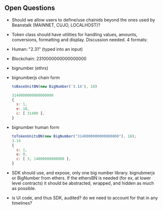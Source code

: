 ## Open Questions

- Should we allow users to define/use chainids beyond the ones used by Beanstalk (MAINNET, CUJO, LOCALHOST)?

- Token class should have utilities for handling values, amounts, conversions, formatting and display. Discussion needed.
  4 formats:
- Human: "2.31" (typed into an input)
- Blockchain: 2310000000000000000
- bignumber (ethrs)
- bignumberjs chain form

  ```javascript
  toBaseUnitBN(new BigNumber('3.14'), 18)

  3140000000000000000
  {
    s: 1,
    e: 18,
    c: [ 31400 ],
  }
  ```

- bignumber human form

  ```javascript
  toTokenUnitsBN(new BigNumber("3140000000000000000"), 18);
  3.14
  {
    s: 1,
    e: 0,
    c: [ 3, 14000000000000 ],
  }
  ```

- SDK should use, and expose, only one big number library. bignubmerjs or BigNumber from ethers. If the ethersBN is needed (for ex, at lower level contracts) it should be abstracted, wrapped, and hidden as much as possible.

- is UI code, and thus SDK, audited? do we need to account for that in any timelines?